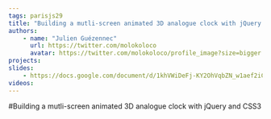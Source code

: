```yaml
---
tags: parisjs29
title: "Building a mutli-screen animated 3D analogue clock with jQuery and CSS3"
authors:
    - name: "Julien Guézennec"
      url: https://twitter.com/molokoloco
      avatar: https://twitter.com/molokoloco/profile_image?size=bigger
projects:
slides:
    - https://docs.google.com/document/d/1khVWiDeFj-KY2OhVqbZN_w1aef2iCC0yhhLEdj8p8yY/
videos:
---
```

#Building a mutli-screen animated 3D analogue clock with jQuery and CSS3
